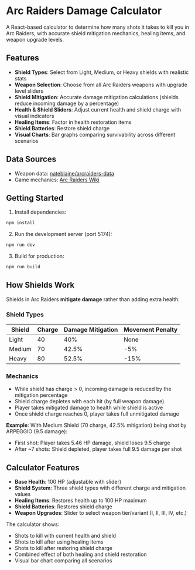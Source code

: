 # Arc Raiders Damage Calculator

A React-based calculator to determine how many shots it takes to kill you in Arc Raiders, with accurate shield mitigation mechanics, healing items, and weapon upgrade levels.

## Features

- **Shield Types**: Select from Light, Medium, or Heavy shields with realistic stats
- **Weapon Selection**: Choose from all Arc Raiders weapons with upgrade level sliders
- **Shield Mitigation**: Accurate damage mitigation calculations (shields reduce incoming damage by a percentage)
- **Health & Shield Sliders**: Adjust current health and shield charge with visual indicators
- **Healing Items**: Factor in health restoration items
- **Shield Batteries**: Restore shield charge
- **Visual Charts**: Bar graphs comparing survivability across different scenarios

## Data Sources

- Weapon data: [nateblaine/arcraiders-data](https://github.com/nateblaine/arcraiders-data)
- Game mechanics: [Arc Raiders Wiki](https://arcraiders.wiki/)

## Getting Started

1. Install dependencies:
```bash
npm install
```

2. Run the development server (port 5174):
```bash
npm run dev
```

3. Build for production:
```bash
npm run build
```

## How Shields Work

Shields in Arc Raiders **mitigate damage** rather than adding extra health:

### Shield Types
| Shield | Charge | Damage Mitigation | Movement Penalty |
|--------|--------|-------------------|------------------|
| Light  | 40     | 40%              | None             |
| Medium | 70     | 42.5%            | -5%              |
| Heavy  | 80     | 52.5%            | -15%             |

### Mechanics
- While shield has charge > 0, incoming damage is reduced by the mitigation percentage
- Shield charge depletes with each hit (by full weapon damage)
- Player takes mitigated damage to health while shield is active
- Once shield charge reaches 0, player takes full unmitigated damage

**Example**: With Medium Shield (70 charge, 42.5% mitigation) being shot by ARPEGGIO (9.5 damage):
- First shot: Player takes 5.46 HP damage, shield loses 9.5 charge
- After ~7 shots: Shield depleted, player takes full 9.5 damage per shot

## Calculator Features

- **Base Health**: 100 HP (adjustable with slider)
- **Shield System**: Three shield types with different charge and mitigation values
- **Healing Items**: Restores health up to 100 HP maximum
- **Shield Batteries**: Restores shield charge
- **Weapon Upgrades**: Slider to select weapon tier/variant (I, II, III, IV, etc.)

The calculator shows:
- Shots to kill with current health and shield
- Shots to kill after using healing items
- Shots to kill after restoring shield charge
- Combined effect of both healing and shield restoration
- Visual bar chart comparing all scenarios
